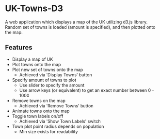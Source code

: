 # UK-Towns-D3

A web application which displays a map of the UK utilizing d3.js library.
Random set of towns is loaded (amount is specified), and then plotted onto the map.

## Features

- Display a map of UK
- Plot towns onto the map
- Plot new set of towns onto the map
    - Achieved via 'Display Towns' button
- Specify amount of towns to plot
    - Use slider to specify the amount
    - Use arrow keys (or equivalent) to get an exact number between 0 - 1000
- Remove towns on the map
    - Achieved via 'Remove Towns' button
- Animate towns onto the map
- Toggle town labels on/off
    - Achieved via 'Show Town Labels' switch
- Town plot point radius depends on population 
    - Min size exists for readability